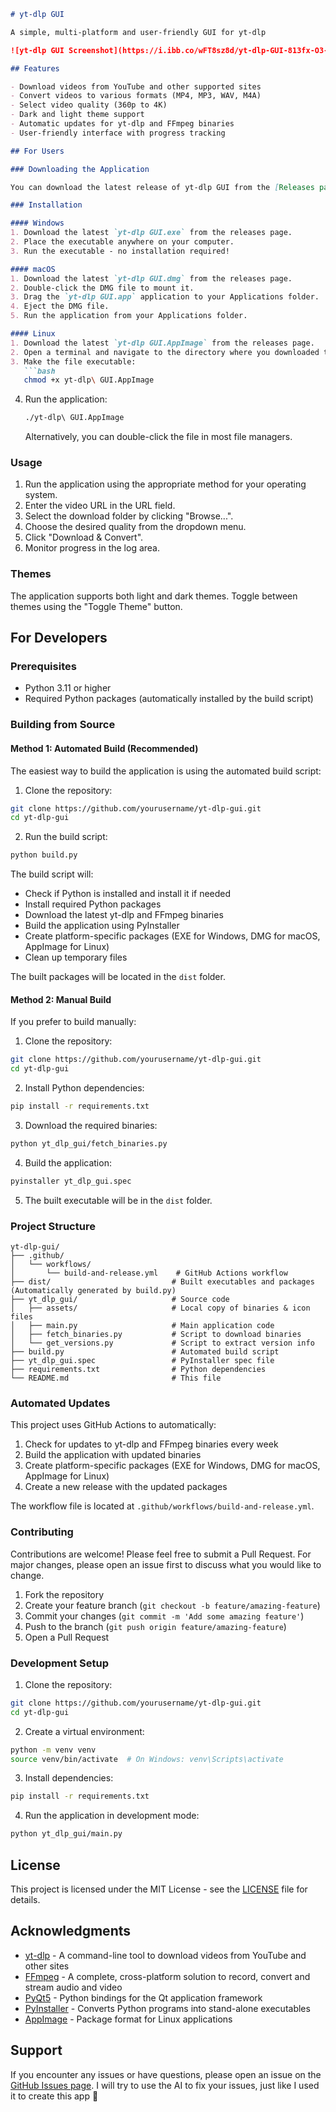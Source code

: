 ```markdown
# yt-dlp GUI

A simple, multi-platform and user-friendly GUI for yt-dlp

![yt-dlp GUI Screenshot](https://i.ibb.co/wFT8sz8d/yt-dlp-GUI-813fx-O3-Wjh.png)

## Features

- Download videos from YouTube and other supported sites
- Convert videos to various formats (MP4, MP3, WAV, M4A)
- Select video quality (360p to 4K)
- Dark and light theme support
- Automatic updates for yt-dlp and FFmpeg binaries
- User-friendly interface with progress tracking

## For Users

### Downloading the Application

You can download the latest release of yt-dlp GUI from the [Releases page](https://github.com/yourusername/yt-dlp-gui/releases).

### Installation

#### Windows
1. Download the latest `yt-dlp GUI.exe` from the releases page.
2. Place the executable anywhere on your computer.
3. Run the executable - no installation required!

#### macOS
1. Download the latest `yt-dlp GUI.dmg` from the releases page.
2. Double-click the DMG file to mount it.
3. Drag the `yt-dlp GUI.app` application to your Applications folder.
4. Eject the DMG file.
5. Run the application from your Applications folder.

#### Linux
1. Download the latest `yt-dlp GUI.AppImage` from the releases page.
2. Open a terminal and navigate to the directory where you downloaded the file.
3. Make the file executable:
   ```bash
   chmod +x yt-dlp\ GUI.AppImage
   ```
4. Run the application:
   ```bash
   ./yt-dlp\ GUI.AppImage
   ```
   
   Alternatively, you can double-click the file in most file managers.

### Usage

1. Run the application using the appropriate method for your operating system.
2. Enter the video URL in the URL field.
3. Select the download folder by clicking "Browse...".
4. Choose the desired quality from the dropdown menu.
5. Click "Download & Convert".
6. Monitor progress in the log area.

### Themes

The application supports both light and dark themes. Toggle between themes using the "Toggle Theme" button.

## For Developers

### Prerequisites

- Python 3.11 or higher
- Required Python packages (automatically installed by the build script)

### Building from Source

#### Method 1: Automated Build (Recommended)

The easiest way to build the application is using the automated build script:

1. Clone the repository:
```bash
git clone https://github.com/yourusername/yt-dlp-gui.git
cd yt-dlp-gui
```

2. Run the build script:
```bash
python build.py
```

The build script will:
- Check if Python is installed and install it if needed
- Install required Python packages
- Download the latest yt-dlp and FFmpeg binaries
- Build the application using PyInstaller
- Create platform-specific packages (EXE for Windows, DMG for macOS, AppImage for Linux)
- Clean up temporary files

The built packages will be located in the `dist` folder.

#### Method 2: Manual Build

If you prefer to build manually:

1. Clone the repository:
```bash
git clone https://github.com/yourusername/yt-dlp-gui.git
cd yt-dlp-gui
```

2. Install Python dependencies:
```bash
pip install -r requirements.txt
```

3. Download the required binaries:
```bash
python yt_dlp_gui/fetch_binaries.py
```

4. Build the application:
```bash
pyinstaller yt_dlp_gui.spec
```

5. The built executable will be in the `dist` folder.

### Project Structure

```
yt-dlp-gui/
├── .github/
│   └── workflows/
│       └── build-and-release.yml    # GitHub Actions workflow
├── dist/                           # Built executables and packages (Automatically generated by build.py)
├── yt_dlp_gui/                     # Source code
│   ├── assets/                     # Local copy of binaries & icon files
│   ├── main.py                     # Main application code
│   ├── fetch_binaries.py           # Script to download binaries
│   └── get_versions.py             # Script to extract version info
├── build.py                        # Automated build script
├── yt_dlp_gui.spec                 # PyInstaller spec file
├── requirements.txt                # Python dependencies
└── README.md                       # This file
```

### Automated Updates

This project uses GitHub Actions to automatically:

1. Check for updates to yt-dlp and FFmpeg binaries every week
2. Build the application with updated binaries
3. Create platform-specific packages (EXE for Windows, DMG for macOS, AppImage for Linux)
4. Create a new release with the updated packages

The workflow file is located at `.github/workflows/build-and-release.yml`.

### Contributing

Contributions are welcome! Please feel free to submit a Pull Request. For major changes, please open an issue first to discuss what you would like to change.

1. Fork the repository
2. Create your feature branch (`git checkout -b feature/amazing-feature`)
3. Commit your changes (`git commit -m 'Add some amazing feature'`)
4. Push to the branch (`git push origin feature/amazing-feature`)
5. Open a Pull Request

### Development Setup

1. Clone the repository:
```bash
git clone https://github.com/yourusername/yt-dlp-gui.git
cd yt-dlp-gui
```

2. Create a virtual environment:
```bash
python -m venv venv
source venv/bin/activate  # On Windows: venv\Scripts\activate
```

3. Install dependencies:
```bash
pip install -r requirements.txt
```

4. Run the application in development mode:
```bash
python yt_dlp_gui/main.py
```

## License

This project is licensed under the MIT License - see the [LICENSE](LICENSE) file for details.

## Acknowledgments

- [yt-dlp](https://github.com/yt-dlp/yt-dlp) - A command-line tool to download videos from YouTube and other sites
- [FFmpeg](https://ffmpeg.org/) - A complete, cross-platform solution to record, convert and stream audio and video
- [PyQt5](https://www.riverbankcomputing.com/software/pyqt/) - Python bindings for the Qt application framework
- [PyInstaller](https://pyinstaller.org/) - Converts Python programs into stand-alone executables
- [AppImage](https://appimage.org/) - Package format for Linux applications

## Support

If you encounter any issues or have questions, please open an issue on the [GitHub Issues page](https://github.com/yourusername/yt-dlp-gui/issues).
I will try to use the AI to fix your issues, just like I used it to create this app 🥲
```
